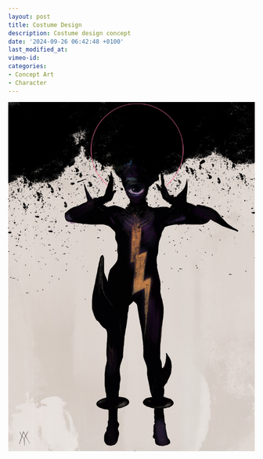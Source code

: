 ```yaml
---
layout: post
title: Costume Design
description: Costume design concept
date: '2024-09-26 06:42:48 +0100'
last_modified_at:
vimeo-id: 
categories:
- Concept Art
- Character
---
```



![Costume design concept](/images/Costume_Support_Spark_20240508.jpg)